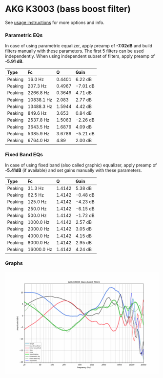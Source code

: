 # AKG K3003 (bass boost filter)
See [usage instructions](https://github.com/jaakkopasanen/AutoEq#usage) for more options and info.

### Parametric EQs
In case of using parametric equalizer, apply preamp of **-7.02dB** and build filters manually
with these parameters. The first 5 filters can be used independently.
When using independent subset of filters, apply preamp of **-5.91 dB**.

| Type    | Fc         |      Q | Gain     |
|:--------|:-----------|:-------|:---------|
| Peaking | 16.0 Hz    | 0.4401 | 6.22 dB  |
| Peaking | 207.3 Hz   | 0.4967 | -7.01 dB |
| Peaking | 2266.8 Hz  | 0.3649 | 4.71 dB  |
| Peaking | 10838.1 Hz | 2.083  | 2.77 dB  |
| Peaking | 13488.3 Hz | 1.5944 | 4.42 dB  |
| Peaking | 849.6 Hz   | 3.653  | 0.84 dB  |
| Peaking | 2537.8 Hz  | 1.5063 | -2.26 dB |
| Peaking | 3643.5 Hz  | 1.6879 | 4.09 dB  |
| Peaking | 5385.9 Hz  | 3.6789 | -5.21 dB |
| Peaking | 6764.0 Hz  | 4.89   | 2.00 dB  |

### Fixed Band EQs
In case of using fixed band (also called graphic) equalizer, apply preamp of **-5.41dB**
(if available) and set gains manually with these parameters.

| Type    | Fc         |      Q | Gain     |
|:--------|:-----------|:-------|:---------|
| Peaking | 31.3 Hz    | 1.4142 | 5.38 dB  |
| Peaking | 62.5 Hz    | 1.4142 | -0.48 dB |
| Peaking | 125.0 Hz   | 1.4142 | -4.23 dB |
| Peaking | 250.0 Hz   | 1.4142 | -6.15 dB |
| Peaking | 500.0 Hz   | 1.4142 | -1.72 dB |
| Peaking | 1000.0 Hz  | 1.4142 | 2.57 dB  |
| Peaking | 2000.0 Hz  | 1.4142 | 3.05 dB  |
| Peaking | 4000.0 Hz  | 1.4142 | 4.15 dB  |
| Peaking | 8000.0 Hz  | 1.4142 | 2.95 dB  |
| Peaking | 16000.0 Hz | 1.4142 | 4.24 dB  |

### Graphs
![](./AKG%20K3003%20(bass%20boost%20filter).png)